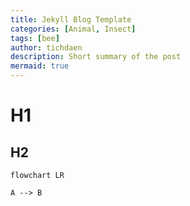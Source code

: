 ```yaml
---
title: Jekyll Blog Template
categories: [Animal, Insect]
tags: [bee]
author: tichdaen
description: Short summary of the post
mermaid: true
---
```


# H1

## H2

```mermaid
flowchart LR

A --> B
```

